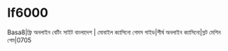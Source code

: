 # lf6000
Basa8|ফ্রি অনলাইন বেটিং সাইট বাংলাদেশ | মোবাইল ক্যাসিনো গেমস গাইড|শীর্ষ অনলাইন ক্যাসিনো|স্লট মেশিন গেম|0705
